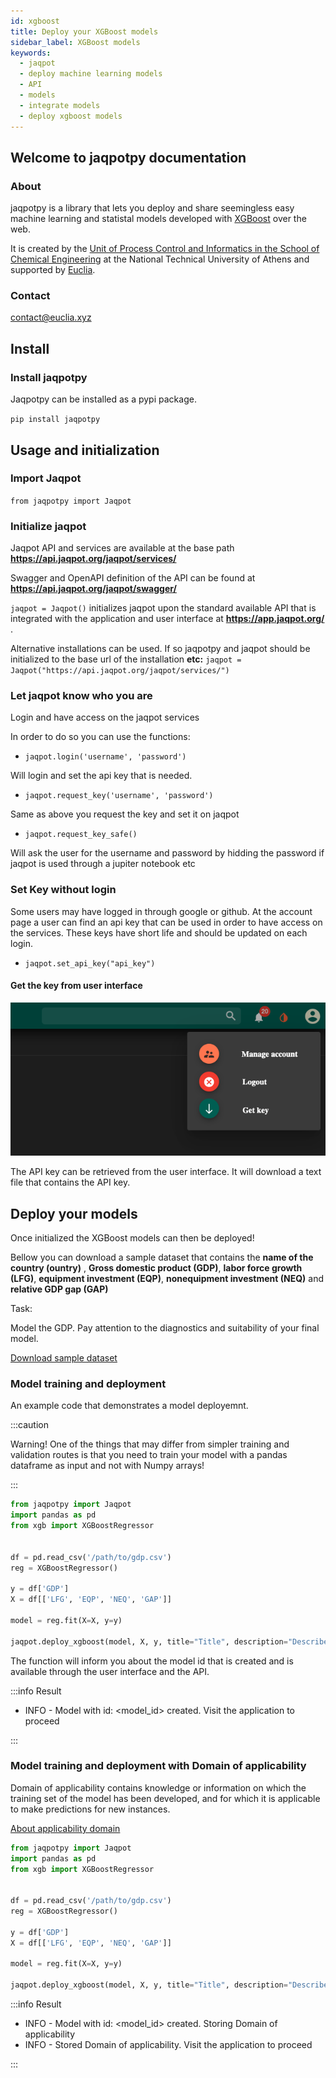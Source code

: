 ```yaml
---
id: xgboost
title: Deploy your XGBoost models
sidebar_label: XGBoost models
keywords:
  - jaqpot
  - deploy machine learning models
  - API
  - models
  - integrate models
  - deploy xgboost models 
---
```


## Welcome to jaqpotpy documentation

### About

jaqpotpy is a library that lets you deploy and share seemingless easy machine learning and statistal models developed with [XGBoost](https://xgboost.readthedocs.io/en/latest/) over the web.


It is created by the [Unit of Process Control and Informatics in the School of Chemical Engineering](https://www.chemeng.ntua.gr/labs/control_lab/) at the National Technical University of Athens and supported by [Euclia](https://www.euclia.xyz).

### Contact

contact@euclia.xyz

## Install

### Install jaqpotpy

Jaqpotpy can be installed as a pypi package.

`pip install jaqpotpy` 


## Usage and initialization

### Import Jaqpot

`from jaqpotpy import Jaqpot`


### Initialize jaqpot


Jaqpot API and services are available at the base path **https://api.jaqpot.org/jaqpot/services/** 

Swagger and OpenAPI definition of the API can be found at **https://api.jaqpot.org/jaqpot/swagger/** 

`jaqpot = Jaqpot()`  initializes jaqpot upon the standard available API that 
is integrated with the application and user interface at **https://app.jaqpot.org/** .

Alternative installations can be used. If so jaqpotpy and jaqpot should be initialized to the base url of the installation 
 **etc:** `jaqpot = Jaqpot("https://api.jaqpot.org/jaqpot/services/")`

 ### Let jaqpot know who you are

Login and have access on the jaqpot services

In order to do so you can use the functions:

* `jaqpot.login('username', 'password')`

Will login and set the api key that is needed.

* `jaqpot.request_key('username', 'password')`

Same as above you request the key and set it on jaqpot

* `jaqpot.request_key_safe()`

Will ask the user for the username and password by hidding the password if 
jaqpot is used through a jupiter notebook etc

### Set Key without login

Some users may have logged in through google or github. At the account page 
a user can find an api key that can be used in order to have access on the services.
These keys have short life and should be updated on each login.

* `jaqpot.set_api_key("api_key")`

#### Get the key from user interface

![Get key](./assets/getkey.png)

The API key can be retrieved from the user interface. It will download a text file that contains the API key.

<!-- <img
  src={require('./assets/getkey.png').default}
  alt="Get key"
/> -->


## Deploy your models

Once initialized the XGBoost models can then be deployed!


Bellow you can download a sample dataset that contains the **name of the country (ountry)** ,  **Gross domestic product (GDP)**, **labor force growth (LFG)**, 
**equipment investment (EQP)**, **nonequipment investment (NEQ)** and **relative GDP gap (GAP)**


Task:

Model the GDP. Pay attention to the diagnostics and suitability of your final model.


<a target="_blank" href="./assets/gdp-countries.csv" download="gdp.csv">Download sample dataset</a>

### Model training and deployment


An example code that demonstrates a model deployemnt.


:::caution

Warning! One of the things that may differ from simpler training and validation routes is that you need to train your model with a pandas dataframe as input and not with Numpy arrays!

:::

```python
from jaqpotpy import Jaqpot
import pandas as pd
from xgb import XGBoostRegressor


df = pd.read_csv('/path/to/gdp.csv')
reg = XGBoostRegressor()

y = df['GDP']
X = df[['LFG', 'EQP', 'NEQ', 'GAP']]

model = reg.fit(X=X, y=y)

jaqpot.deploy_xgboost(model, X, y, title="Title", description="Describe")
```

The function will inform you about the model id that is created and is available through the user interface and the API.


:::info Result


- INFO - Model with id: <model_id> created. Visit the application to proceed

:::



### Model training and deployment with Domain of applicability


Domain of applicability contains knowledge or information on which the training set of the model has been developed, and for which it is applicable to make predictions for new instances.


<a target="_blank" href="https://en.wikipedia.org/wiki/Applicability_domain">About applicability domain</a>




```python
from jaqpotpy import Jaqpot
import pandas as pd
from xgb import XGBoostRegressor


df = pd.read_csv('/path/to/gdp.csv')
reg = XGBoostRegressor()

y = df['GDP']
X = df[['LFG', 'EQP', 'NEQ', 'GAP']]

model = reg.fit(X=X, y=y)

jaqpot.deploy_xgboost(model, X, y, title="Title", description="Describe", doa=X)

```



:::info Result


- INFO - Model with id: <model_id> created. Storing Domain of applicability
- INFO - Stored Domain of applicability. Visit the application to proceed

:::

